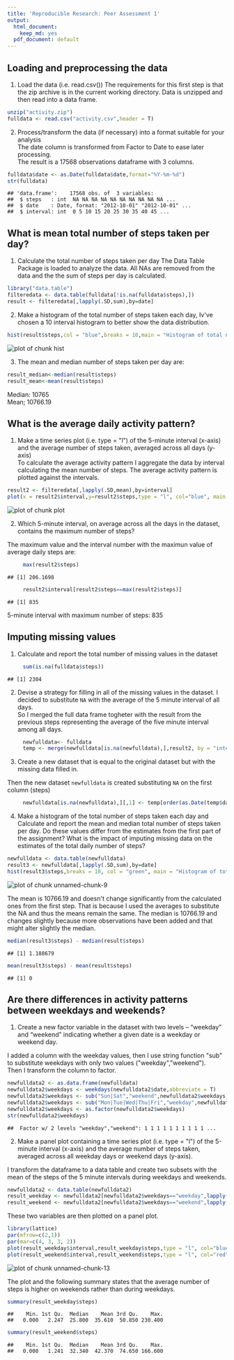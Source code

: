 ```yaml
---
title: 'Reproducible Research: Peer Assessment 1'
output:
  html_document:
    keep_md: yes
  pdf_document: default
---
```



## Loading and preprocessing the data

1. Load the data (i.e. read.csv())
The requirements for this first step is that the zip archive is in the current working directory.
Data is unzipped and then read into a data frame.   


```r
unzip("activity.zip")
fulldata <- read.csv("activity.csv",header = T)
```

2. Process/transform the data (if necessary) into a format suitable for your analysis   
The date column is transformed from Factor to Date to ease later processing.   
The result is a 17568 observations dataframe with 3 columns.

```r
fulldata$date <- as.Date(fulldata$date,format="%Y-%m-%d")
str(fulldata)
```

```
## 'data.frame':	17568 obs. of  3 variables:
##  $ steps   : int  NA NA NA NA NA NA NA NA NA NA ...
##  $ date    : Date, format: "2012-10-01" "2012-10-01" ...
##  $ interval: int  0 5 10 15 20 25 30 35 40 45 ...
```


## What is mean total number of steps taken per day?

1. Calculate the total number of steps taken per day
The Data Table Package is loaded to analyze the data. All NAs are removed from the data and the the sum of steps per day is calculated.



```r
library("data.table")
filteredata <- data.table(fulldata[!is.na(fulldata$steps),])
result <- filteredata[,lapply(.SD,sum),by=date]
```
   
2. Make a histogram of the total number of steps taken each day, Iv've chosen a 10 interval histogram to better show the data distribution.   
   

```r
hist(result$steps,col = "blue",breaks = 10,main = "Histogram of total number of steps per day",xlab = "Total Number of steps", ylab = "Number of days (Frequency)",xlim =c(0,25000))
```

![plot of chunk hist](figure/hist-1.png) 
   
3. The mean and median number of steps taken per day are:   


```r
result_median<-median(result$steps)
result_mean<-mean(result$steps)
```
Median:   10765   
Mean;     10766.19

## What is the average daily activity pattern?

1. Make a time series plot (i.e. type = "l") of the 5-minute interval (x-axis) and the average number of steps taken, averaged across all days (y-axis)   
To calculate the average activity pattern I aggregate the data by interval calculating the mean number of steps. The average activity pattern is plotted against the intervals.   


```r
result2 <- filteredata[,lapply(.SD,mean),by=interval]
plot(x = result2$interval,y=result2$steps,type = "l", col="blue", main = "Average Daily Activiy Pattern", xlab = "Interval", ylab = "Average Number of Steps")
```

![plot of chunk plot](figure/plot-1.png) 

2. Which 5-minute interval, on average across all the days in the dataset, contains the maximum number of steps?   

The maximum value and the interval number with the maximun value of average daily steps are:
   

```r
     max(result2$steps)
```

```
## [1] 206.1698
```

```r
     result2$interval[result2$steps==max(result2$steps)]
```

```
## [1] 835
```

5-minute interval with maximum number of steps: 835   


## Imputing missing values
   
1. Calculate and report the total number of missing values in the dataset 
   

```r
     sum(is.na(fulldata$steps))
```

```
## [1] 2304
```
   
2. Devise a strategy for filling in all of the missing values in the dataset. 
I decided to substitute `NA` with the average of the 5 minute interval of all days.   
So I merged the full data frame togheter with the result from the previous steps representing the average of the five minute interval among all days.


```r
     newfulldata<- fulldata
     temp <- merge(newfulldata[is.na(newfulldata),],result2, by = "interval")
```

3. Create a new dataset that is equal to the original dataset but with the missing data filled in.  

Then the new dataset `newfulldata` is created substituting `NA` on the first column (steps)


```r
     newfulldata[is.na(newfulldata),][,1] <- temp[order(as.Date(temp$date.x,format="%Y-%m-%d")),][,4]
```

4. Make a histogram of the total number of steps taken each day and Calculate and report the mean and median total number of steps taken per day. Do these values differ from the estimates from the first part of the assignment? What is the impact of imputing missing data on the estimates of the total daily number of steps?   


```r
newfulldata <- data.table(newfulldata)
result3 <- newfulldata[,lapply(.SD,sum),by=date]
hist(result3$steps,breaks = 10, col = "green", main = "Histogram of total number of steps per day without NA",xlab = "Total Number of steps", ylab = "Number of days (Frequency)",,xlim =c(0,25000))
```

![plot of chunk unnamed-chunk-9](figure/unnamed-chunk-9-1.png) 

The mean is 10766.19 and doesn't change significantly from the calculated ones from the first step. That is because I used the averages to substitute the NA and thus the means remain the same. The median is 10766.19 and changes slightly because more observations have been added and that might alter slightly the median.


```r
median(result3$steps) - median(result$steps)
```

```
## [1] 1.188679
```

```r
mean(result3$steps) - mean(result$steps)
```

```
## [1] 0
```


## Are there differences in activity patterns between weekdays and weekends?
   
1. Create a new factor variable in the dataset with two levels – “weekday” and “weekend” indicating whether a given date is a weekday or weekend day.

I added a column with the weekday values, then I use string function "sub" to substitute weekdays with only two values ("weekday","weekend").   
Then I transform the column to factor.


```r
newfulldata2 <- as.data.frame(newfulldata)
newfulldata2$weekdays <- weekdays(newfulldata2$date,abbreviate = T)
newfulldata2$weekdays <- sub("Sun|Sat","weekend",newfulldata2$weekdays)
newfulldata2$weekdays <- sub("Mon|Tue|Wed|Thu|Fri","weekday",newfulldata2$weekdays)
newfulldata2$weekdays <- as.factor(newfulldata2$weekdays)
str(newfulldata2$weekdays)
```

```
##  Factor w/ 2 levels "weekday","weekend": 1 1 1 1 1 1 1 1 1 1 ...
```

2. Make a panel plot containing a time series plot (i.e. type = "l") of the 5-minute interval (x-axis) and the average number of steps taken, averaged across all weekday days or weekend days (y-axis). 

I transform the dataframe to a data table and create two subsets with the mean of the steps of the 5 minute intervals during weekdays and weekends.   


```r
newfulldata2 <- data.table(newfulldata2)
result_weekday <- newfulldata2[newfulldata2$weekdays=="weekday",lapply(.SD,mean),by=interval, .SDcols=c("steps")]
result_weekend <- newfulldata2[newfulldata2$weekdays=="weekend",lapply(.SD,mean),by=interval, .SDcols=c("steps")]
```
   
These two variables are then plotted on a panel plot.   
   

```r
library(lattice)
par(mfrow=c(2,1))
par(mar=c(4, 3, 3, 2))
plot(result_weekday$interval,result_weekday$steps,type = "l", col="blue", main = "Mean Steps by Interval for Weekday",xlab = "Intervals", ylab = "Average steps")
plot(result_weekend$interval,result_weekend$steps,type = "l", col="red", main = "Mean Steps by Interval for Weekends" ,xlab = "Intervals", ylab = "Average steps")
```

![plot of chunk unnamed-chunk-13](figure/unnamed-chunk-13-1.png) 

The plot and the following summary states that the average number of steps is higher on weekends rather than during weekdays. 


```r
summary(result_weekday$steps)
```

```
##    Min. 1st Qu.  Median    Mean 3rd Qu.    Max. 
##   0.000   2.247  25.800  35.610  50.850 230.400
```

```r
summary(result_weekend$steps)
```

```
##    Min. 1st Qu.  Median    Mean 3rd Qu.    Max. 
##   0.000   1.241  32.340  42.370  74.650 166.600
```
